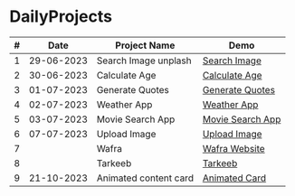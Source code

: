 # DailyProjects

| # |      Date     |    Project Name      |    Demo         | 
|---|---------------|----------------------|-----------------|
| 1 |  29-06-2023   | Search Image unplash |[Search Image](https://maged-ghabour.github.io/search_image/)  |                
| 2 |  30-06-2023   | Calculate Age        |[Calculate Age](https://maged-ghabour.github.io/calc_age/)     | 
| 3 |  01-07-2023   | Generate Quotes      |[Generate Quotes](https://maged-ghabour.github.io/generate_quotes/)|
| 4 |  02-07-2023   | Weather App          |[Weather App](https://maged-ghabour.github.io/weather-app/)|
| 5 |  03-07-2023   | Movie Search App     |[Movie Search App]()|
| 6 |  07-07-2023   | Upload Image         |[Upload Image](https://maged-ghabour.github.io/uploadImage/)|
| 7 |               | Wafra                |[Wafra Website](https://maged-ghabour.github.io/wafra/) 
| 8 |               | Tarkeeb              |[Tarkeeb](https://maged-ghabour.github.io/tarkeeb/)
| 9 |  21-10-2023   | Animated content card|[Animated Card](https://maged-ghabour.github.io/animated-content-card/)|







